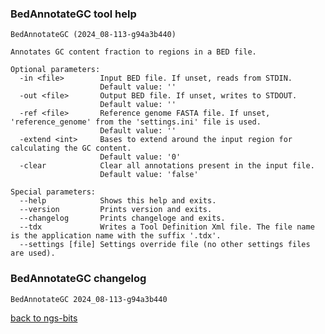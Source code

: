 ### BedAnnotateGC tool help
	BedAnnotateGC (2024_08-113-g94a3b440)
	
	Annotates GC content fraction to regions in a BED file.
	
	Optional parameters:
	  -in <file>        Input BED file. If unset, reads from STDIN.
	                    Default value: ''
	  -out <file>       Output BED file. If unset, writes to STDOUT.
	                    Default value: ''
	  -ref <file>       Reference genome FASTA file. If unset, 'reference_genome' from the 'settings.ini' file is used.
	                    Default value: ''
	  -extend <int>     Bases to extend around the input region for calculating the GC content.
	                    Default value: '0'
	  -clear            Clear all annotations present in the input file.
	                    Default value: 'false'
	
	Special parameters:
	  --help            Shows this help and exits.
	  --version         Prints version and exits.
	  --changelog       Prints changeloge and exits.
	  --tdx             Writes a Tool Definition Xml file. The file name is the application name with the suffix '.tdx'.
	  --settings [file] Settings override file (no other settings files are used).
	
### BedAnnotateGC changelog
	BedAnnotateGC 2024_08-113-g94a3b440
	
[back to ngs-bits](https://github.com/imgag/ngs-bits)